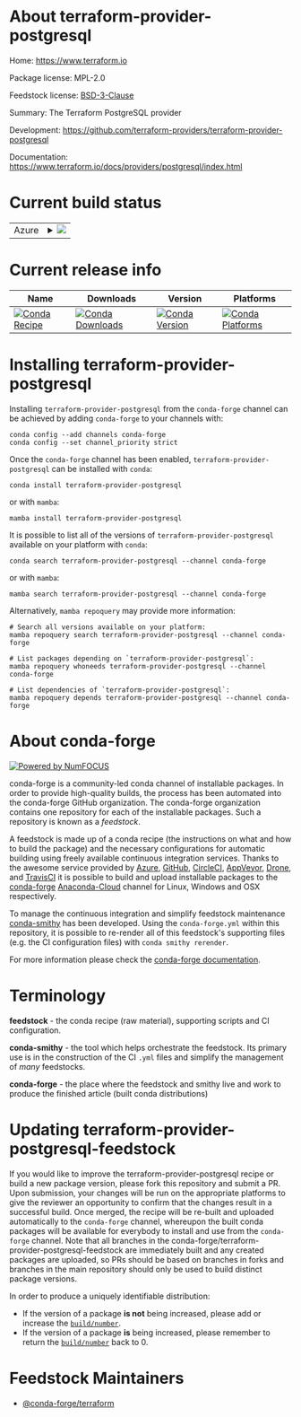 About terraform-provider-postgresql
===================================

Home: https://www.terraform.io

Package license: MPL-2.0

Feedstock license: [BSD-3-Clause](https://github.com/conda-forge/terraform-provider-postgresql-feedstock/blob/main/LICENSE.txt)

Summary: The Terraform PostgreSQL provider

Development: https://github.com/terraform-providers/terraform-provider-postgresql

Documentation: https://www.terraform.io/docs/providers/postgresql/index.html

Current build status
====================


<table>
    
  <tr>
    <td>Azure</td>
    <td>
      <details>
        <summary>
          <a href="https://dev.azure.com/conda-forge/feedstock-builds/_build/latest?definitionId=2045&branchName=main">
            <img src="https://dev.azure.com/conda-forge/feedstock-builds/_apis/build/status/terraform-provider-postgresql-feedstock?branchName=main">
          </a>
        </summary>
        <table>
          <thead><tr><th>Variant</th><th>Status</th></tr></thead>
          <tbody><tr>
              <td>linux_64</td>
              <td>
                <a href="https://dev.azure.com/conda-forge/feedstock-builds/_build/latest?definitionId=2045&branchName=main">
                  <img src="https://dev.azure.com/conda-forge/feedstock-builds/_apis/build/status/terraform-provider-postgresql-feedstock?branchName=main&jobName=linux&configuration=linux_64_" alt="variant">
                </a>
              </td>
            </tr><tr>
              <td>osx_64</td>
              <td>
                <a href="https://dev.azure.com/conda-forge/feedstock-builds/_build/latest?definitionId=2045&branchName=main">
                  <img src="https://dev.azure.com/conda-forge/feedstock-builds/_apis/build/status/terraform-provider-postgresql-feedstock?branchName=main&jobName=osx&configuration=osx_64_" alt="variant">
                </a>
              </td>
            </tr><tr>
              <td>win_64</td>
              <td>
                <a href="https://dev.azure.com/conda-forge/feedstock-builds/_build/latest?definitionId=2045&branchName=main">
                  <img src="https://dev.azure.com/conda-forge/feedstock-builds/_apis/build/status/terraform-provider-postgresql-feedstock?branchName=main&jobName=win&configuration=win_64_" alt="variant">
                </a>
              </td>
            </tr>
          </tbody>
        </table>
      </details>
    </td>
  </tr>
</table>

Current release info
====================

| Name | Downloads | Version | Platforms |
| --- | --- | --- | --- |
| [![Conda Recipe](https://img.shields.io/badge/recipe-terraform--provider--postgresql-green.svg)](https://anaconda.org/conda-forge/terraform-provider-postgresql) | [![Conda Downloads](https://img.shields.io/conda/dn/conda-forge/terraform-provider-postgresql.svg)](https://anaconda.org/conda-forge/terraform-provider-postgresql) | [![Conda Version](https://img.shields.io/conda/vn/conda-forge/terraform-provider-postgresql.svg)](https://anaconda.org/conda-forge/terraform-provider-postgresql) | [![Conda Platforms](https://img.shields.io/conda/pn/conda-forge/terraform-provider-postgresql.svg)](https://anaconda.org/conda-forge/terraform-provider-postgresql) |

Installing terraform-provider-postgresql
========================================

Installing `terraform-provider-postgresql` from the `conda-forge` channel can be achieved by adding `conda-forge` to your channels with:

```
conda config --add channels conda-forge
conda config --set channel_priority strict
```

Once the `conda-forge` channel has been enabled, `terraform-provider-postgresql` can be installed with `conda`:

```
conda install terraform-provider-postgresql
```

or with `mamba`:

```
mamba install terraform-provider-postgresql
```

It is possible to list all of the versions of `terraform-provider-postgresql` available on your platform with `conda`:

```
conda search terraform-provider-postgresql --channel conda-forge
```

or with `mamba`:

```
mamba search terraform-provider-postgresql --channel conda-forge
```

Alternatively, `mamba repoquery` may provide more information:

```
# Search all versions available on your platform:
mamba repoquery search terraform-provider-postgresql --channel conda-forge

# List packages depending on `terraform-provider-postgresql`:
mamba repoquery whoneeds terraform-provider-postgresql --channel conda-forge

# List dependencies of `terraform-provider-postgresql`:
mamba repoquery depends terraform-provider-postgresql --channel conda-forge
```


About conda-forge
=================

[![Powered by
NumFOCUS](https://img.shields.io/badge/powered%20by-NumFOCUS-orange.svg?style=flat&colorA=E1523D&colorB=007D8A)](https://numfocus.org)

conda-forge is a community-led conda channel of installable packages.
In order to provide high-quality builds, the process has been automated into the
conda-forge GitHub organization. The conda-forge organization contains one repository
for each of the installable packages. Such a repository is known as a *feedstock*.

A feedstock is made up of a conda recipe (the instructions on what and how to build
the package) and the necessary configurations for automatic building using freely
available continuous integration services. Thanks to the awesome service provided by
[Azure](https://azure.microsoft.com/en-us/services/devops/), [GitHub](https://github.com/),
[CircleCI](https://circleci.com/), [AppVeyor](https://www.appveyor.com/),
[Drone](https://cloud.drone.io/welcome), and [TravisCI](https://travis-ci.com/)
it is possible to build and upload installable packages to the
[conda-forge](https://anaconda.org/conda-forge) [Anaconda-Cloud](https://anaconda.org/)
channel for Linux, Windows and OSX respectively.

To manage the continuous integration and simplify feedstock maintenance
[conda-smithy](https://github.com/conda-forge/conda-smithy) has been developed.
Using the ``conda-forge.yml`` within this repository, it is possible to re-render all of
this feedstock's supporting files (e.g. the CI configuration files) with ``conda smithy rerender``.

For more information please check the [conda-forge documentation](https://conda-forge.org/docs/).

Terminology
===========

**feedstock** - the conda recipe (raw material), supporting scripts and CI configuration.

**conda-smithy** - the tool which helps orchestrate the feedstock.
                   Its primary use is in the construction of the CI ``.yml`` files
                   and simplify the management of *many* feedstocks.

**conda-forge** - the place where the feedstock and smithy live and work to
                  produce the finished article (built conda distributions)


Updating terraform-provider-postgresql-feedstock
================================================

If you would like to improve the terraform-provider-postgresql recipe or build a new
package version, please fork this repository and submit a PR. Upon submission,
your changes will be run on the appropriate platforms to give the reviewer an
opportunity to confirm that the changes result in a successful build. Once
merged, the recipe will be re-built and uploaded automatically to the
`conda-forge` channel, whereupon the built conda packages will be available for
everybody to install and use from the `conda-forge` channel.
Note that all branches in the conda-forge/terraform-provider-postgresql-feedstock are
immediately built and any created packages are uploaded, so PRs should be based
on branches in forks and branches in the main repository should only be used to
build distinct package versions.

In order to produce a uniquely identifiable distribution:
 * If the version of a package **is not** being increased, please add or increase
   the [``build/number``](https://docs.conda.io/projects/conda-build/en/latest/resources/define-metadata.html#build-number-and-string).
 * If the version of a package **is** being increased, please remember to return
   the [``build/number``](https://docs.conda.io/projects/conda-build/en/latest/resources/define-metadata.html#build-number-and-string)
   back to 0.

Feedstock Maintainers
=====================

* [@conda-forge/terraform](https://github.com/conda-forge/terraform/)

